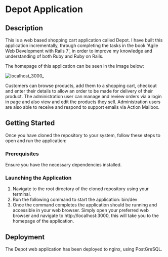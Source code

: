 # Depot Application

## Description
This is a web based shopping cart application called Depot. I have built this application incrementally, through completing the tasks in the book 'Agile Web Development with Rails 7', in order to improve my knowledge and understanding of both Ruby and Ruby on Rails.

The homepage of this application can be seen in the image below:

![localhost_3000_](https://github.com/clairegreenwood83/depot_app/assets/118351853/aa405765-48d8-48ad-91b8-b2b4e1de6b53)

Customers can browse products, add them to a shopping cart, checkout and enter their details to allow an order to be made for delivery of their product. The administration user can manage and review orders via a login in page and also view and edit the products they sell. Administration users are also able to receive and respond to support emails via Action Mailbox. 

## Getting Started
Once you have cloned the repository to your system, follow these steps to open and run the application:

### Prerequisites

Ensure you have the necessary dependencies installed.

### Launching the Application
1. Navigate to the root directory of the cloned repository using your terminal.
2. Run the following command to start the application: bin/dev
3. Once the command completes the application should be running and accessible in your web browser. Simply open your preferred web browser and navigate to http://localhost:3000, this 
   will take you to the homepage of the application. 

## Deployment

The Depot web application has been deployed to nginx, using PostGreSQL. 



